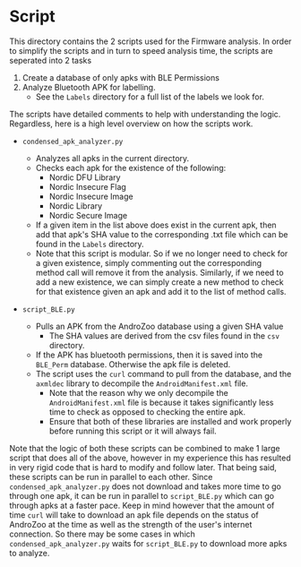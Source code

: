 # Script

This directory contains the 2 scripts used for the Firmware analysis. In order to simplify the scripts and in turn to speed analysis time, the scripts are seperated into 2 tasks

1. Create a database of only apks with BLE Permissions
2. Analyze Bluetooth APK for labelling.
    * See the `Labels` directory for a full list of the labels we look for. 

The scripts have detailed comments to help with understanding the logic. Regardless, here is a high level overview on how the scripts work.

* `condensed_apk_analyzer.py`
    * Analyzes all apks in the current directory. 
    * Checks each apk for the existence of the following:
        * Nordic DFU Library
        * Nordic Insecure Flag
        * Nordic Insecure Image
        * Nordic Library
        * Nordic Secure Image
    * If a given item in the list above does exist in the current apk, then add that apk's SHA value to the corresponding .txt file which can be found in the `Labels` directory.
    * Note that this script is modular. So if we no longer need to check for a given existence, simply commenting out the corresponding method call will remove it from the analysis. Similarly, if we need to add a new existence, we can simply create a new method to check for that existence given an apk and add it to the list of method calls.

* `script_BLE.py`
    * Pulls an APK from the AndroZoo database using a given SHA value
        * The SHA values are derived from the csv files found in the `csv` directory.
    * If the APK has bluetooth permissions, then it is saved into the `BLE_Perm` database. Otherwise the apk file is deleted.
    * The script uses the `curl` command to pull from the database, and the `axmldec` library to decompile the `AndroidManifest.xml` file.
        * Note that the reason why we only decompile the `AndroidManifest.xml` file is because it takes significantly less time to check as opposed to checking the entire apk.
        * Ensure that both of these libraries are installed and work properly before running this script or it will always fail.

Note that the logic of both these scripts can be combined to make 1 large script that does all of the above, however in my experience this has resulted in very rigid code that is hard to modify and follow later. That being said, these scripts can be run in parallel to each other. Since `condensed_apk_analyzer.py` does not download and takes more time to go through one apk, it can be run in parallel to `script_BLE.py` which can go through apks at a faster pace. Keep in mind however that the amount of time `curl` will take to download an apk file depends on the status of AndroZoo at the time as well as the strength of the user's internet connection. So there may be some cases in which `condensed_apk_analyzer.py` waits for `script_BLE.py` to download more apks to analyze.
